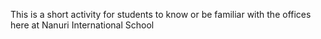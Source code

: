 This is a short activity for students to know or be familiar with the offices here at Nanuri International School
